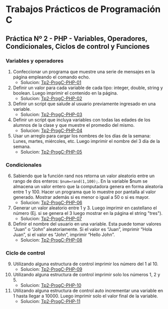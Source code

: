 # Trabajos Prácticos de Programación C
## Práctica Nº 2 - PHP - Variables, Operadores, Condicionales, Ciclos de control y Funciones
### Variables y operadores

1. Confeccionar un programa que muestre una serie de mensajes en la página empleando el comando echo.
    * Solucion: [Tp2-ProgC-PHP-01](http://progc.epizy.com/Tp2-ProgC/Tp2-ProgC-PHP-01/punto-PHP-01.php)
2. Definir un valor para cada variable de cada tipo: integer, double, string y boolean. Luego imprimir el contenido en la página.
    * Solucion: [Tp2-ProgC-PHP-02](http://progc.epizy.com/Tp2-ProgC/Tp2-ProgC-PHP-02/punto-PHP-02.php)
3. Definir un script que salude al usuario previamente ingresado en una variable.
	* Solucion: [Tp2-ProgC-PHP-03](http://progc.epizy.com/Tp2-ProgC/Tp2-ProgC-PHP-03/punto-PHP-03.php)
4. Definir un script que incluya variables con todas las edades de los alumnos de la clase y que muestre el promedio del mismo.
	* Solucion: [Tp2-ProgC-PHP-04](http://progc.epizy.com/Tp2-ProgC/Tp2-ProgC-PHP-04/punto-PHP-04.php)
5. Usar un arreglo para cargar los nombres de los días de la semana: Lunes, martes, miércoles, etc. Luego imprimir el nombre del 3 día de la semana.
	* Solucion: [Tp2-ProgC-PHP-05](http://progc.epizy.com/Tp2-ProgC/Tp2-ProgC-PHP-05/punto-PHP-05.php)

### Condicionales
6. Sabiendo que la función rand nos retorna un valor aleatorio entre un rango de dos enteros: `$num=rand(1,100);`. En la variable $num se almacena un valor entero que la computadora genera en forma aleatoria entre 1 y 100. Hacer un programa que lo muestre por pantalla al valor generado. Mostrar además si es menor o igual a 50 o si es mayor. 
	* Solucion: [Tp2-ProgC-PHP-06](http://progc.epizy.com/Tp2-ProgC/Tp2-ProgC-PHP-06/punto-PHP-06.php)
7. Generar un valor aleatorio entre 1 y 3. Luego imprimir en castellano el número (Ej. si se genera el 3 luego mostrar en la página el string "tres").
	* Solucion: [Tp2-ProgC-PHP-07](http://progc.epizy.com/Tp2-ProgC/Tp2-ProgC-PHP-07/punto-PHP-07.php)
8. Definir el nombre del usuario en una variable. Esta puede tomar valores “Juan” o “John” aleatoriamente. Si el valor es “Juan”, imprimir “Hola Juan”, si el valor es “John”, imprimir “Hello John”.
	* Solucion: [Tp2-ProgC-PHP-08](http://progc.epizy.com/Tp2-ProgC/Tp2-ProgC-PHP-08/punto-PHP-08.php)

### Ciclo de control
9. Utilizando alguna estructura de control imprimir los número del 1 al 10.
	* Solucion: [Tp2-ProgC-PHP-09](http://progc.epizy.com/Tp2-ProgC/Tp2-ProgC-PHP-09/punto-PHP-09.php)
10. Utilizando alguna estructura de control imprimir solo los números 1, 2 y 5.
	* Solucion: [Tp2-ProgC-PHP-10](http://progc.epizy.com/Tp2-ProgC/Tp2-ProgC-PHP-10/punto-PHP-10.php)
11. Utilizando alguna estructura de control auto incrementar una variable en 1  hasta llegar a 10000. Luego imprimir solo el valor final de la variable.
	* Solucion: [Tp2-ProgC-PHP-11](http://progc.epizy.com/Tp2-ProgC/Tp2-ProgC-PHP-11/punto-PHP-11.php)